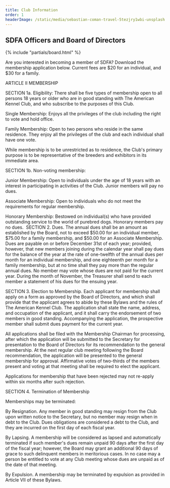 ```yaml
---
title: Club Information
order: 1
headerImage: /static/media/sebastian-coman-travel-5tezjry1wbi-unsplash.jpg
---
```


## SDFA Officers and Board of Directors

{% include "partials/board.html" %}

Are you interested in becoming a member of SDFA?  Download the membership application below. ​Current fees are $20 for an individual, and $30 for a family.


ARTICLE II            MEMBERSHIP

SECTION 1a.                   Eligibility: There shall be five types of membership open to all persons 18 years or older who are in good standing with The American Kennel Club, and who subscribe to the purposes of this Club.

Single Membership: Enjoys all the privileges of the club including the right to vote and hold office.

Family Membership: Open to two persons who reside in the same residence. They enjoy all the privileges of the club and each individual shall have one vote.

While membership is to be unrestricted as to residence, the Club's primary purpose is to be representative of the breeders and exhibitors in its immediate area.

SECTION 1b.               Non-voting membership:

Junior Membership: Open to individuals under the age of 18 years with an interest in participating in activities of the Club.  Junior members will pay no dues.

Associate Membership: Open to individuals who do not meet the requirements for regular membership.

Honorary Membership: Bestowed on individual(s) who have provided outstanding service to the world of purebred dogs. Honorary members pay no dues.
​
SECTION 2.                    Dues. The annual dues shall be an amount as established by the Board, not to exceed $50.00 for an individual member, $75.00 for a family membership, and $50.00 for an Associate Membership. Dues are payable on or before December 31st of each year; provided, however, that new members joining during the calendar year shall pay dues for the balance of the year at the rate of one-twelfth of the annual dues per month for an individual membership, and one eighteenth per month for a family membership, but at no time shall they pay more than the regular annual dues. No member may vote whose dues are not paid for the current year. During the month of November, the Treasurer shall send to each member a statement of his dues for the ensuing year.

SECTION 3.                    Election to Membership.     Each applicant for membership shall apply on a form as approved by the Board of Directors, and which shall provide that the applicant agrees to abide by these Bylaws and the rules of The American Kennel Club. The application shall state the name, address, and occupation of the applicant, and it shall carry the endorsement of two members in good standing. Accompanying the application, the prospective member shall submit dues payment for the current year.

All applications shall be filed with the Membership Chairman for processing, after which the application will be submitted to the Secretary for presentation to the Board of Directors for its recommendation to the general membership.  At the next regular club meeting following the Board recommendation, the application will be presented to the general membership for approval. Affirmative votes of two-thirds of the members present and voting at that meeting shall be required to elect the applicant.

Applications for membership that have been rejected may not re-apply within six months after such rejection.

SECTION 4.                   Termination of Membership

Memberships may be terminated:

By Resignation. Any member in good standing may resign from the Club upon written notice to the Secretary, but no member may resign when in debt to the Club. Dues obligations are considered a debt to the Club, and they are incurred on the first day of each fiscal year.

By Lapsing.  A membership will be considered as lapsed and automatically terminated if such member's dues remain unpaid 90 days after the first day of the fiscal year; however, the Board may grant an additional 90 days of grace to such delinquent members in meritorious cases. In no case may a person be entitled to vote at any Club meeting whose dues are unpaid as of the date of that meeting.

By Expulsion. A membership may be terminated by expulsion as provided in Article VII of these Bylaws.
